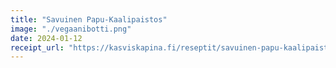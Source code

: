 ```yaml
---
title: "Savuinen Papu-Kaali­paistos"
image: "./vegaanibotti.png"
date: 2024-01-12
receipt_url: "https://kasviskapina.fi/reseptit/savuinen-papu-kaalipaistos"
---
```

